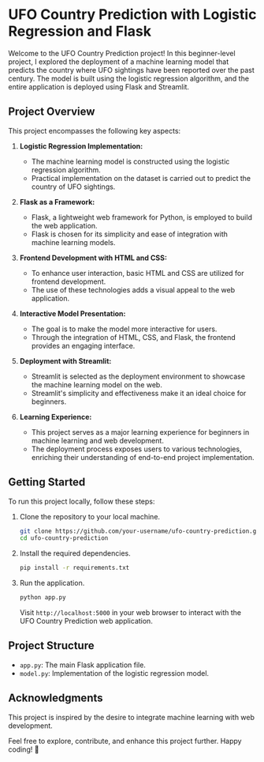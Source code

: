 # UFO Country Prediction with Logistic Regression and Flask

Welcome to the UFO Country Prediction project! In this beginner-level project, I explored the deployment of a machine learning model that predicts the country where UFO sightings have been reported over the past century. The model is built using the logistic regression algorithm, and the entire application is deployed using Flask and Streamlit.

## Project Overview

This project encompasses the following key aspects:

1. **Logistic Regression Implementation:**
   - The machine learning model is constructed using the logistic regression algorithm.
   - Practical implementation on the dataset is carried out to predict the country of UFO sightings.

2. **Flask as a Framework:**
   - Flask, a lightweight web framework for Python, is employed to build the web application.
   - Flask is chosen for its simplicity and ease of integration with machine learning models.

3. **Frontend Development with HTML and CSS:**
   - To enhance user interaction, basic HTML and CSS are utilized for frontend development.
   - The use of these technologies adds a visual appeal to the web application.

4. **Interactive Model Presentation:**
   - The goal is to make the model more interactive for users.
   - Through the integration of HTML, CSS, and Flask, the frontend provides an engaging interface.

5. **Deployment with Streamlit:**
   - Streamlit is selected as the deployment environment to showcase the machine learning model on the web.
   - Streamlit's simplicity and effectiveness make it an ideal choice for beginners.

6. **Learning Experience:**
   - This project serves as a major learning experience for beginners in machine learning and web development.
   - The deployment process exposes users to various technologies, enriching their understanding of end-to-end project implementation.

## Getting Started

To run this project locally, follow these steps:

1. Clone the repository to your local machine.
   ```bash
   git clone https://github.com/your-username/ufo-country-prediction.git
   cd ufo-country-prediction
   ```

2. Install the required dependencies.
   ```bash
   pip install -r requirements.txt
   ```

3. Run the application.
   ```bash
   python app.py
   ```
   Visit `http://localhost:5000` in your web browser to interact with the UFO Country Prediction web application.

## Project Structure

- `app.py`: The main Flask application file.
- `model.py`: Implementation of the logistic regression model.

## Acknowledgments

This project is inspired by the desire to integrate machine learning with web development.

Feel free to explore, contribute, and enhance this project further. Happy coding! 🚀
